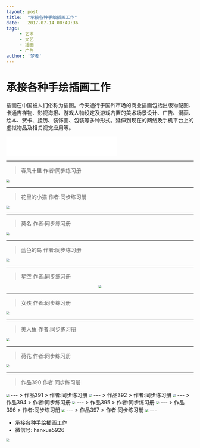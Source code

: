 ```yaml
---
layout: post
title:  "承接各种手绘插画工作"
date:   2017-07-14 00:49:36
tags:
     - 艺术
     - 文艺
     - 插画
     - 广告
author: '梦者'
---
```

# 承接各种手绘插画工作

插画在中国被人们俗称为插图。今天通行于国外市场的商业插画包括出版物配图、卡通吉祥物、影视海报、游戏人物设定及游戏内置的美术场景设计、广告、漫画、绘本、贺卡、挂历、装饰画、包装等多种形式。延伸到现在的网络及手机平台上的虚拟物品及相关视觉应用等。
<iframe frameborder="no"  border="0" marginwidth="0" marginheight="0" width="298" height="52" src="//music.163.com/outchain/player?type=2&id=436514312&auto=0&height=32"></iframe>

---
> 春风十里
> 作者:同步练习册

<img src="https://supermanxkq.github.io/img/flower.jpeg" class="img-thumbnail" style="zoom:50%" />

---

> 花里的小猫
> 作者:同步练习册

<img src="https://supermanxkq.github.io/img/cat.jpeg" class="img-thumbnail" style="zoom:50%;hir" />


---


> 莫名
> 作者:同步练习册

<img src="https://supermanxkq.github.io/img/people.jpeg" class="img-thumbnail"  style="zoom:50%" />

---


> 蓝色的鸟
> 作者:同步练习册

<img src="https://supermanxkq.github.io/img/bird.jpeg" class="img-thumbnail" style="zoom:50%" />

---
> 星空
> 作者:同步练习册

<div  align="center">
<img src="https://supermanxkq.github.io/img/night.jpeg" class="img-thumbnail"  style="zoom:50%" />
</div>

---
> 女孩
> 作者:同步练习册


<img src="https://supermanxkq.github.io/img/girl.jpeg" class="img-thumbnail center-block"  style="zoom:50%;" />

---
> 美人鱼
> 作者:同步练习册


<img src="https://supermanxkq.github.io/img/fish.jpeg"  class="img-thumbnail"  style="zoom:50%" />

---
> 荷花
> 作者:同步练习册


<img src="https://supermanxkq.github.io/img/hehua.jpeg" class="img-thumbnail"  style="zoom:50%" />

---

> 作品390
> 作者:同步练习册

 <img src='https://supermanxkq.github.io/img/WechatIMG390.jpeg' class='img-thumbnail'  style='zoom:50%' />
---
> 作品391
> 作者:同步练习册

 <img src='https://supermanxkq.github.io/img/WechatIMG391.jpeg' class='img-thumbnail'  style='zoom:50%' />
---
> 作品392
> 作者:同步练习册

 <img src='https://supermanxkq.github.io/img/WechatIMG392.jpeg' class='img-thumbnail'  style='zoom:50%' />
---
> 作品394
> 作者:同步练习册

 <img src='https://supermanxkq.github.io/img/WechatIMG394.jpeg' class='img-thumbnail'  style='zoom:50%' />
---
> 作品395
> 作者:同步练习册

 <img src='https://supermanxkq.github.io/img/WechatIMG395.jpeg' class='img-thumbnail'  style='zoom:50%' />
---
> 作品396
> 作者:同步练习册

 <img src='https://supermanxkq.github.io/img/WechatIMG396.jpeg' class='img-thumbnail'  style='zoom:50%' />
---
> 作品397
> 作者:同步练习册

 <img src='https://supermanxkq.github.io/img/WechatIMG397.jpeg' class='img-thumbnail'  style='zoom:50%' />
---


   * 承接各种手绘插画工作
   * 微信号: hanxue5926
<img src="https://supermanxkq.github.io/img/code.jpeg"  class="img-thumbnail"  style="zoom:50%" />


